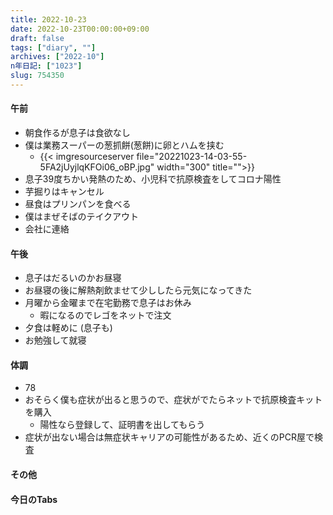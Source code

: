 ```yaml
---
title: 2022-10-23
date: 2022-10-23T00:00:00+09:00
draft: false
tags: ["diary", ""]
archives: ["2022-10"]
n年日記: ["1023"]
slug: 754350
---
```

#### 午前
- 朝食作るが息子は食欲なし
- 僕は業務スーパーの葱抓餅(葱餅)に卵とハムを挟む
  - {{< imgresourceserver file="20221023-14-03-55-5FA2jUyjlqKFOi06_oBP.jpg" width="300" title="">}}
- 息子39度ちかい発熱のため、小児科で抗原検査をしてコロナ陽性
- 芋掘りはキャンセル
- 昼食はプリンパンを食べる
- 僕はまぜそばのテイクアウト
- 会社に連絡
#### 午後
- 息子はだるいのかお昼寝
- お昼寝の後に解熱剤飲ませて少ししたら元気になってきた
- 月曜から金曜まで在宅勤務で息子はお休み
  - 暇になるのでレゴをネットで注文
- 夕食は軽めに (息子も)
- お勉強して就寝
#### 体調
- 78
- おそらく僕も症状が出ると思うので、症状がでたらネットで抗原検査キットを購入
  - 陽性なら登録して、証明書を出してもらう
- 症状が出ない場合は無症状キャリアの可能性があるため、近くのPCR屋で検査
#### その他
#### 今日のTabs